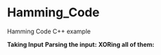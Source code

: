 # Hamming_Code
Hamming Code  C++ example 


**Taking Input**
**Parsing the input:**
**XORing all of them:**

